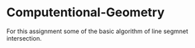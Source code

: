 # Computentional-Geometry

For this assignment some of the basic algorithm of line segmnet intersection.
